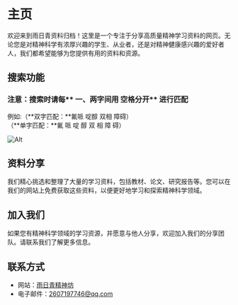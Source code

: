 
# 主页
 
欢迎来到雨日青资料归档！这里是一个专注于分享高质量精神学习资料的网页。无论您是对精神科学有浓厚兴趣的学生、从业者，还是对精神健康感兴趣的爱好者人，我们都希望能够为您提供有用的资料和资源。


## 搜索功能 

### **注意：搜索时**请每** 一、两字**间用** 空格分开** 进行匹配 
   
例如:（**双字匹配：**氟哌   啶醇   双相     障碍）  
         （**单字匹配：**氟 哌 啶 醇 双 相 障 碍）  

![Alt](https://www.shsmu.top/wp-content/uploads/2023/06/IMG_2695.jpeg) 

## 资料分享

我们精心挑选和整理了大量的学习资料，包括教材、论文、研究报告等。您可以在我们的网站上免费获取这些资料，以便更好地学习和探索精神科学领域。

## 加入我们

如果您有精神科学领域的学习资源，并愿意与他人分享，欢迎加入我们的分享团队。请联系我们了解更多信息。

## 联系方式

- 网站：<a href="https://www.mypsychiatry.cn/" target="_blank" >雨日青精神坊</a>
- 电子邮件：2607197746@qq.com
